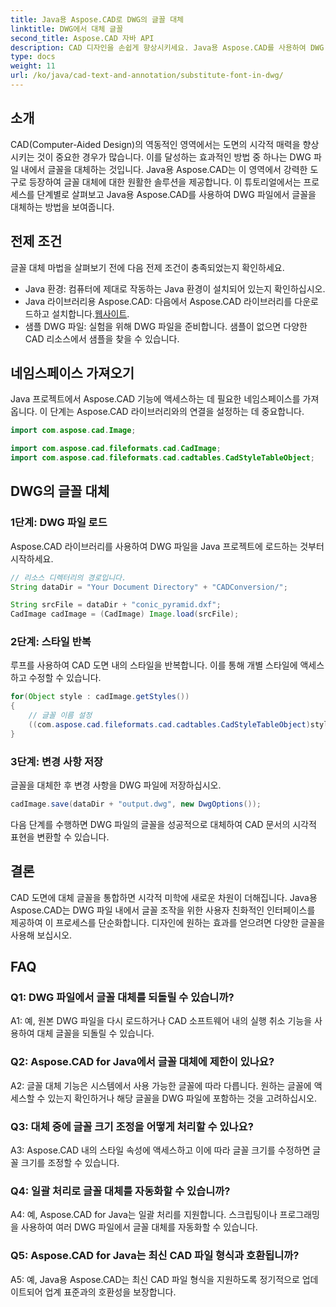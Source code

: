 ```yaml
---
title: Java용 Aspose.CAD로 DWG의 글꼴 대체
linktitle: DWG에서 대체 글꼴
second_title: Aspose.CAD 자바 API
description: CAD 디자인을 손쉽게 향상시키세요. Java용 Aspose.CAD를 사용하여 DWG 파일의 글꼴을 대체하는 방법을 알아보세요. 시각적 완벽함을 위한 단계별 가이드입니다.
type: docs
weight: 11
url: /ko/java/cad-text-and-annotation/substitute-font-in-dwg/
---
```

## 소개

CAD(Computer-Aided Design)의 역동적인 영역에서는 도면의 시각적 매력을 향상시키는 것이 중요한 경우가 많습니다. 이를 달성하는 효과적인 방법 중 하나는 DWG 파일 내에서 글꼴을 대체하는 것입니다. Java용 Aspose.CAD는 이 영역에서 강력한 도구로 등장하여 글꼴 대체에 대한 원활한 솔루션을 제공합니다. 이 튜토리얼에서는 프로세스를 단계별로 살펴보고 Java용 Aspose.CAD를 사용하여 DWG 파일에서 글꼴을 대체하는 방법을 보여줍니다.

## 전제 조건

글꼴 대체 마법을 살펴보기 전에 다음 전제 조건이 충족되었는지 확인하세요.

- Java 환경: 컴퓨터에 제대로 작동하는 Java 환경이 설치되어 있는지 확인하십시오.
-  Java 라이브러리용 Aspose.CAD: 다음에서 Aspose.CAD 라이브러리를 다운로드하고 설치합니다.[웹사이트](https://releases.aspose.com/cad/java/).
- 샘플 DWG 파일: 실험을 위해 DWG 파일을 준비합니다. 샘플이 없으면 다양한 CAD 리소스에서 샘플을 찾을 수 있습니다.

## 네임스페이스 가져오기

Java 프로젝트에서 Aspose.CAD 기능에 액세스하는 데 필요한 네임스페이스를 가져옵니다. 이 단계는 Aspose.CAD 라이브러리와의 연결을 설정하는 데 중요합니다.

```java
import com.aspose.cad.Image;

import com.aspose.cad.fileformats.cad.CadImage;
import com.aspose.cad.fileformats.cad.cadtables.CadStyleTableObject;
```

## DWG의 글꼴 대체

### 1단계: DWG 파일 로드

Aspose.CAD 라이브러리를 사용하여 DWG 파일을 Java 프로젝트에 로드하는 것부터 시작하세요.

```java
// 리소스 디렉터리의 경로입니다.
String dataDir = "Your Document Directory" + "CADConversion/";

String srcFile = dataDir + "conic_pyramid.dxf";
CadImage cadImage = (CadImage) Image.load(srcFile);
```

### 2단계: 스타일 반복

루프를 사용하여 CAD 도면 내의 스타일을 반복합니다. 이를 통해 개별 스타일에 액세스하고 수정할 수 있습니다.

```java
for(Object style : cadImage.getStyles())
{
    // 글꼴 이름 설정
    ((com.aspose.cad.fileformats.cad.cadtables.CadStyleTableObject)style).setPrimaryFontName("Arial");
}
```

### 3단계: 변경 사항 저장

글꼴을 대체한 후 변경 사항을 DWG 파일에 저장하십시오.

```java
cadImage.save(dataDir + "output.dwg", new DwgOptions());
```

다음 단계를 수행하면 DWG 파일의 글꼴을 성공적으로 대체하여 CAD 문서의 시각적 표현을 변환할 수 있습니다.

## 결론

CAD 도면에 대체 글꼴을 통합하면 시각적 미학에 새로운 차원이 더해집니다. Java용 Aspose.CAD는 DWG 파일 내에서 글꼴 조작을 위한 사용자 친화적인 인터페이스를 제공하여 이 프로세스를 단순화합니다. 디자인에 원하는 효과를 얻으려면 다양한 글꼴을 사용해 보십시오.

## FAQ

### Q1: DWG 파일에서 글꼴 대체를 되돌릴 수 있습니까?

A1: 예, 원본 DWG 파일을 다시 로드하거나 CAD 소프트웨어 내의 실행 취소 기능을 사용하여 대체 글꼴을 되돌릴 수 있습니다.

### Q2: Aspose.CAD for Java에서 글꼴 대체에 제한이 있나요?

A2: 글꼴 대체 기능은 시스템에서 사용 가능한 글꼴에 따라 다릅니다. 원하는 글꼴에 액세스할 수 있는지 확인하거나 해당 글꼴을 DWG 파일에 포함하는 것을 고려하십시오.

### Q3: 대체 중에 글꼴 크기 조정을 어떻게 처리할 수 있나요?

A3: Aspose.CAD 내의 스타일 속성에 액세스하고 이에 따라 글꼴 크기를 수정하면 글꼴 크기를 조정할 수 있습니다.

### Q4: 일괄 처리로 글꼴 대체를 자동화할 수 있습니까?

A4: 예, Aspose.CAD for Java는 일괄 처리를 지원합니다. 스크립팅이나 프로그래밍을 사용하여 여러 DWG 파일에서 글꼴 대체를 자동화할 수 있습니다.

### Q5: Aspose.CAD for Java는 최신 CAD 파일 형식과 호환됩니까?

A5: 예, Java용 Aspose.CAD는 최신 CAD 파일 형식을 지원하도록 정기적으로 업데이트되어 업계 표준과의 호환성을 보장합니다.